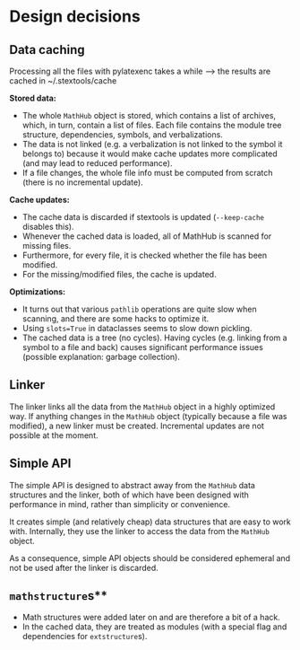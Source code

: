 # Design decisions

## Data caching
Processing all the files with pylatexenc takes a while ⟶ the results are cached in ~/.stextools/cache

**Stored data:**
* The whole `MathHub` object is stored, which contains a list of archives, which, in turn, contain a list of files.
  Each file contains the module tree structure, dependencies, symbols, and verbalizations.
* The data is not linked (e.g. a verbalization is not linked to the symbol it belongs to)
  because it would make cache updates more complicated (and may lead to reduced performance).
* If a file changes, the whole file info must be computed from scratch (there is no incremental update).

**Cache updates:**
* The cache data is discarded if stextools is updated (`--keep-cache` disables this).
* Whenever the cached data is loaded, all of MathHub is scanned for missing files.
* Furthermore, for every file, it is checked whether the file has been modified.
* For the missing/modified files, the cache is updated.

**Optimizations:**
* It turns out that various `pathlib` operations are quite slow when scanning, and there are some hacks to optimize it.
* Using `slots=True` in dataclasses seems to slow down pickling.
* The cached data is a tree (no cycles). Having cycles (e.g. linking from a symbol to a file and back) causes
  significant performance issues (possible explanation: garbage collection).


## Linker
The linker links all the data from the `MathHub` object in a highly optimized way.
If anything changes in the `MathHub` object (typically because a file was modified), a new linker must be created.
Incremental updates are not possible at the moment.

## Simple API
The simple API is designed to abstract away from the `MathHub` data structures and the linker,
both of which have been designed with performance in mind, rather than simplicity or convenience.

It creates simple (and relatively cheap) data structures that are easy to work with.
Internally, they use the linker to access the data from the `MathHub` object.

As a consequence, simple API objects should be considered ephemeral and not be used after the linker is discarded.

## `mathstructure`s**
* Math structures were added later on and are therefore a bit of a hack.
* In the cached data, they are treated as modules (with a special flag and dependencies for `extstructure`s).

